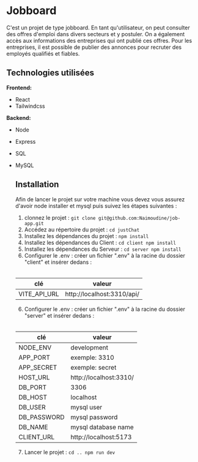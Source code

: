 # Jobboard

C'est un projet de type jobboard. 
En tant qu'utilisateur, on peut consulter des offres d'emploi dans divers secteurs et y postuler. On a également accès aux informations des entreprises qui ont publié ces offres. 
Pour les entreprises, il est possible de publier des annonces pour recruter des employés qualifiés et fiables.

## Technologies utilisées 

**Frontend:** 
- React
- Tailwindcss

**Backend:**
- Node
- Express
- SQL
- MySQL

  ## Installation

  Afin de lancer le projet sur votre machine vous devez vous assurez d'avoir node installer et mysql puis suivez les étapes suivantes :
  1. clonnez le projet : `git clone git@github.com:Naimoudine/job-app.git`
  2. Accédez au répertoire du projet : `cd justChat`
  3. Installez les dépendances du projet : `npm install`
  4. Installez les dépendances du Client : `cd client npm install`
  5. Installez les dépendances du Serveur : `cd server npm install`
  6. Configurer le .env : créer un fichier ".env" à la racine du dossier "client" et insérer dedans :
  <br>
     
  | clé | valeur |
  | ------------- | ------------- |
  | VITE_API_URL  | http://localhost:3310/api/ |

   6. Configurer le .env : créer un fichier ".env" à la racine du dossier "server" et insérer dedans :
  <br>
     
  | clé | valeur |
  | ------------- | ------------- |
  | NODE_ENV  | development |
  | APP_PORT | exemple: 3310 |
  | APP_SECRET | exemple: secret |
  | HOST_URL | http://localhost:3310/ |
  | DB_PORT | 3306 |
  | DB_HOST | localhost |
  | DB_USER | mysql user |
  | DB_PASSWORD | mysql password |
  | DB_NAME| mysql database name|
  | CLIENT_URL| http://localhost:5173|

  7. Lancer le projet : `cd .. npm run dev`
 





  
